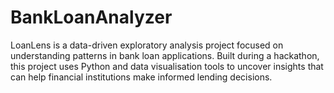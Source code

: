 # BankLoanAnalyzer
LoanLens is a data-driven exploratory analysis project focused on understanding patterns in bank loan applications. Built during a hackathon, this project uses Python and data visualisation tools to uncover insights that can help financial institutions make informed lending decisions.
